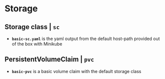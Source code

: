 # Storage

## Storage class | **`sc`**

- **`basic-sc.yaml`** is the yaml output from the default host-path provided out of the box with Minikube

## PersistentVolumeClaim | **`pvc`**

- **`basic-pvc`** is a basic volume claim with the default storage class
